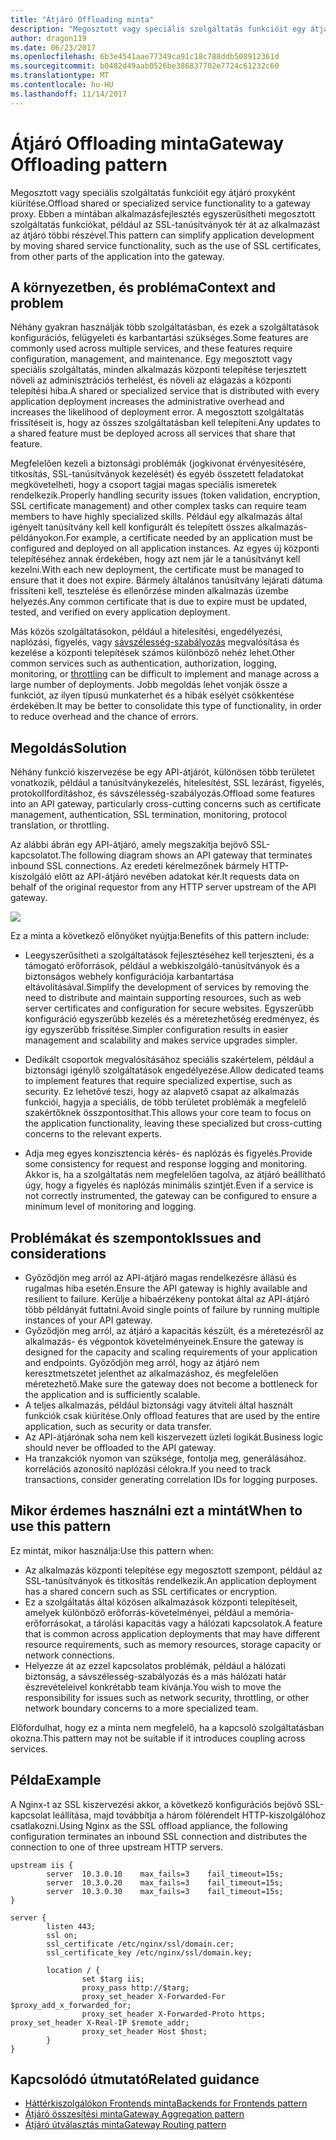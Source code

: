 ```yaml
---
title: "Átjáró Offloading minta"
description: "Megosztott vagy speciális szolgáltatás funkcióit egy átjáró proxyként kiürítése."
author: dragon119
ms.date: 06/23/2017
ms.openlocfilehash: 6b3e4541aae77349ca91c18c788ddb508912361d
ms.sourcegitcommit: b0482d49aab0526be386837702e7724c61232c60
ms.translationtype: MT
ms.contentlocale: hu-HU
ms.lasthandoff: 11/14/2017
---
```

# <a name="gateway-offloading-pattern"></a><span data-ttu-id="31cc8-103">Átjáró Offloading minta</span><span class="sxs-lookup"><span data-stu-id="31cc8-103">Gateway Offloading pattern</span></span>

<span data-ttu-id="31cc8-104">Megosztott vagy speciális szolgáltatás funkcióit egy átjáró proxyként kiürítése.</span><span class="sxs-lookup"><span data-stu-id="31cc8-104">Offload shared or specialized service functionality to a gateway proxy.</span></span> <span data-ttu-id="31cc8-105">Ebben a mintában alkalmazásfejlesztés egyszerűsítheti megosztott szolgáltatás funkciókat, például az SSL-tanúsítványok tér át az alkalmazást az átjáró többi részével.</span><span class="sxs-lookup"><span data-stu-id="31cc8-105">This pattern can simplify application development by moving shared service functionality, such as the use of SSL certificates, from other parts of the application into the gateway.</span></span>

## <a name="context-and-problem"></a><span data-ttu-id="31cc8-106">A környezetben, és probléma</span><span class="sxs-lookup"><span data-stu-id="31cc8-106">Context and problem</span></span>

<span data-ttu-id="31cc8-107">Néhány gyakran használják több szolgáltatásban, és ezek a szolgáltatások konfigurációs, felügyeleti és karbantartási szükséges.</span><span class="sxs-lookup"><span data-stu-id="31cc8-107">Some features are commonly used across multiple services, and these features require configuration, management, and maintenance.</span></span> <span data-ttu-id="31cc8-108">Egy megosztott vagy speciális szolgáltatás, minden alkalmazás központi telepítése terjesztett növeli az adminisztrációs terhelést, és növeli az elágazás a központi telepítési hiba.</span><span class="sxs-lookup"><span data-stu-id="31cc8-108">A shared or specialized service that is distributed with every application deployment increases the administrative overhead and increases the likelihood of deployment error.</span></span> <span data-ttu-id="31cc8-109">A megosztott szolgáltatás frissítéseit is, hogy az összes szolgáltatásban kell telepíteni.</span><span class="sxs-lookup"><span data-stu-id="31cc8-109">Any updates to a shared feature must be deployed across all services that share that feature.</span></span>

<span data-ttu-id="31cc8-110">Megfelelően kezeli a biztonsági problémák (jogkivonat érvényesítésére, titkosítás, SSL-tanúsítványok kezelését) és egyéb összetett feladatokat megkövetelheti, hogy a csoport tagjai magas speciális ismeretek rendelkezik.</span><span class="sxs-lookup"><span data-stu-id="31cc8-110">Properly handling security issues (token validation, encryption, SSL certificate management) and other complex tasks can require team members to have highly specialized skills.</span></span> <span data-ttu-id="31cc8-111">Például egy alkalmazás által igényelt tanúsítvány kell kell konfigurált és telepített összes alkalmazás-példányokon.</span><span class="sxs-lookup"><span data-stu-id="31cc8-111">For example, a certificate needed by an application must be configured and deployed on all application instances.</span></span> <span data-ttu-id="31cc8-112">Az egyes új központi telepítéséhez annak érdekében, hogy azt nem jár le a tanúsítványt kell kezelni.</span><span class="sxs-lookup"><span data-stu-id="31cc8-112">With each new deployment, the certificate must be managed to ensure that it does not expire.</span></span> <span data-ttu-id="31cc8-113">Bármely általános tanúsítvány lejárati dátuma frissíteni kell, tesztelése és ellenőrzése minden alkalmazás üzembe helyezés.</span><span class="sxs-lookup"><span data-stu-id="31cc8-113">Any common certificate that is due to expire must be updated, tested, and verified on every application deployment.</span></span>

<span data-ttu-id="31cc8-114">Más közös szolgáltatásokon, például a hitelesítési, engedélyezési, naplózási, figyelés, vagy [sávszélesség-szabályozás](./throttling.md) megvalósítása és kezelése a központi telepítések számos különböző nehéz lehet.</span><span class="sxs-lookup"><span data-stu-id="31cc8-114">Other common services such as authentication, authorization, logging, monitoring, or [throttling](./throttling.md) can be difficult to implement and manage across a large number of deployments.</span></span> <span data-ttu-id="31cc8-115">Jobb megoldás lehet vonják össze a funkciót, az ilyen típusú munkaterhet és a hibák esélyét csökkentése érdekében.</span><span class="sxs-lookup"><span data-stu-id="31cc8-115">It may be better to consolidate this type of functionality, in order to reduce overhead and the chance of errors.</span></span>

## <a name="solution"></a><span data-ttu-id="31cc8-116">Megoldás</span><span class="sxs-lookup"><span data-stu-id="31cc8-116">Solution</span></span>

<span data-ttu-id="31cc8-117">Néhány funkció kiszervezése be egy API-átjárót, különösen több területet vonatkozik, például a tanúsítványkezelés, hitelesítést, SSL lezárást, figyelés, protokollfordításhoz, és sávszélesség-szabályozás.</span><span class="sxs-lookup"><span data-stu-id="31cc8-117">Offload some features into an API gateway, particularly cross-cutting concerns such as certificate management, authentication, SSL termination, monitoring, protocol translation, or throttling.</span></span> 

<span data-ttu-id="31cc8-118">Az alábbi ábrán egy API-átjáró, amely megszakítja bejövő SSL-kapcsolatot.</span><span class="sxs-lookup"><span data-stu-id="31cc8-118">The following diagram shows an API gateway that terminates inbound SSL connections.</span></span> <span data-ttu-id="31cc8-119">Az eredeti kérelmezőnek bármely HTTP-kiszolgáló előtt az API-átjáró nevében adatokat kér.</span><span class="sxs-lookup"><span data-stu-id="31cc8-119">It requests data on behalf of the original requestor from any HTTP server upstream of the API gateway.</span></span>

 ![](./_images/gateway-offload.png)
 
<span data-ttu-id="31cc8-120">Ez a minta a következő előnyöket nyújtja:</span><span class="sxs-lookup"><span data-stu-id="31cc8-120">Benefits of this pattern include:</span></span>

- <span data-ttu-id="31cc8-121">Leegyszerűsítheti a szolgáltatások fejlesztéséhez kell terjeszteni, és a támogató erőforrások, például a webkiszolgáló-tanúsítványok és a biztonságos webhely konfigurációja karbantartása eltávolításával.</span><span class="sxs-lookup"><span data-stu-id="31cc8-121">Simplify the development of services by removing the need to distribute and maintain supporting resources, such as web server certificates and configuration for secure websites.</span></span> <span data-ttu-id="31cc8-122">Egyszerűbb konfiguráció egyszerűbb kezelés és a méretezhetőség eredményez, és így egyszerűbb frissítése.</span><span class="sxs-lookup"><span data-stu-id="31cc8-122">Simpler configuration results in easier management and scalability and makes service upgrades simpler.</span></span>

- <span data-ttu-id="31cc8-123">Dedikált csoportok megvalósításához speciális szakértelem, például a biztonsági igénylő szolgáltatások engedélyezése.</span><span class="sxs-lookup"><span data-stu-id="31cc8-123">Allow dedicated teams to implement features that require specialized expertise, such as security.</span></span> <span data-ttu-id="31cc8-124">Ez lehetővé teszi, hogy az alapvető csapat az alkalmazás funkciói, hagyja a speciális, de több területet problémák a megfelelő szakértőknek összpontosíthat.</span><span class="sxs-lookup"><span data-stu-id="31cc8-124">This allows your core team to focus on the application functionality, leaving these specialized but cross-cutting concerns to the relevant experts.</span></span>

- <span data-ttu-id="31cc8-125">Adja meg egyes konzisztencia kérés- és naplózás és figyelés.</span><span class="sxs-lookup"><span data-stu-id="31cc8-125">Provide some consistency for request and response logging and monitoring.</span></span> <span data-ttu-id="31cc8-126">Akkor is, ha a szolgáltatás nem megfelelően tagolva, az átjáró beállítható úgy, hogy a figyelés és naplózás minimális szintjét.</span><span class="sxs-lookup"><span data-stu-id="31cc8-126">Even if a service is not correctly instrumented, the gateway can be configured to ensure a minimum level of monitoring and logging.</span></span>

## <a name="issues-and-considerations"></a><span data-ttu-id="31cc8-127">Problémákat és szempontok</span><span class="sxs-lookup"><span data-stu-id="31cc8-127">Issues and considerations</span></span>

- <span data-ttu-id="31cc8-128">Győződjön meg arról az API-átjáró magas rendelkezésre állású és rugalmas hiba esetén.</span><span class="sxs-lookup"><span data-stu-id="31cc8-128">Ensure the API gateway is highly available and resilient to failure.</span></span> <span data-ttu-id="31cc8-129">Kerülje a hibaérzékeny pontokat által az API-átjáró több példányát futtatni.</span><span class="sxs-lookup"><span data-stu-id="31cc8-129">Avoid single points of failure by running multiple instances of your API gateway.</span></span> 
- <span data-ttu-id="31cc8-130">Győződjön meg arról, az átjáró a kapacitás készült, és a méretezésről az alkalmazás- és végpontok követelményeinek.</span><span class="sxs-lookup"><span data-stu-id="31cc8-130">Ensure the gateway is designed for the capacity and scaling requirements of your application and endpoints.</span></span> <span data-ttu-id="31cc8-131">Győződjön meg arról, hogy az átjáró nem keresztmetszetet jelenthet az alkalmazáshoz, és megfelelően méretezhető.</span><span class="sxs-lookup"><span data-stu-id="31cc8-131">Make sure the gateway does not become a bottleneck for the application and is sufficiently scalable.</span></span>
- <span data-ttu-id="31cc8-132">A teljes alkalmazás, például biztonsági vagy átviteli által használt funkciók csak kiürítése.</span><span class="sxs-lookup"><span data-stu-id="31cc8-132">Only offload features that are used by the entire application, such as security or data transfer.</span></span>
- <span data-ttu-id="31cc8-133">Az API-átjárónak soha nem kell kiszervezett üzleti logikát.</span><span class="sxs-lookup"><span data-stu-id="31cc8-133">Business logic should never be offloaded to the API gateway.</span></span> 
- <span data-ttu-id="31cc8-134">Ha tranzakciók nyomon van szüksége, fontolja meg, generálásához. korrelációs azonosító naplózási célokra.</span><span class="sxs-lookup"><span data-stu-id="31cc8-134">If you need to track transactions, consider generating correlation IDs for logging purposes.</span></span>

## <a name="when-to-use-this-pattern"></a><span data-ttu-id="31cc8-135">Mikor érdemes használni ezt a mintát</span><span class="sxs-lookup"><span data-stu-id="31cc8-135">When to use this pattern</span></span>

<span data-ttu-id="31cc8-136">Ez mintát, mikor használja:</span><span class="sxs-lookup"><span data-stu-id="31cc8-136">Use this pattern when:</span></span>

- <span data-ttu-id="31cc8-137">Az alkalmazás központi telepítése egy megosztott szempont, például az SSL-tanúsítványok és titkosítás rendelkezik.</span><span class="sxs-lookup"><span data-stu-id="31cc8-137">An application deployment has a shared concern such as SSL certificates or encryption.</span></span>
- <span data-ttu-id="31cc8-138">Ez a szolgáltatás által közösen alkalmazások központi telepítéseit, amelyek különböző erőforrás-követelményei, például a memória-erőforrásokat, a tárolási kapacitás vagy a hálózati kapcsolatok.</span><span class="sxs-lookup"><span data-stu-id="31cc8-138">A feature that is common across application deployments that may have different resource requirements, such as memory resources, storage capacity or network connections.</span></span>
- <span data-ttu-id="31cc8-139">Helyezze át az ezzel kapcsolatos problémák, például a hálózati biztonság, a sávszélesség-szabályozás és a más hálózati határ észrevételeivel konkrétabb team kívánja.</span><span class="sxs-lookup"><span data-stu-id="31cc8-139">You wish to move the responsibility for issues such as network security, throttling, or other network boundary concerns to a more specialized team.</span></span>

<span data-ttu-id="31cc8-140">Előfordulhat, hogy ez a minta nem megfelelő, ha a kapcsoló szolgáltatásban okozna.</span><span class="sxs-lookup"><span data-stu-id="31cc8-140">This pattern may not be suitable if it introduces coupling across services.</span></span>

## <a name="example"></a><span data-ttu-id="31cc8-141">Példa</span><span class="sxs-lookup"><span data-stu-id="31cc8-141">Example</span></span>

<span data-ttu-id="31cc8-142">A Nginx-t az SSL kiszervezési akkor, a következő konfigurációs bejövő SSL-kapcsolat leállítása, majd továbbítja a három fölérendelt HTTP-kiszolgálóhoz csatlakozni.</span><span class="sxs-lookup"><span data-stu-id="31cc8-142">Using Nginx as the SSL offload appliance, the following configuration terminates an inbound SSL connection and distributes the connection to one of three upstream HTTP servers.</span></span>

```
upstream iis {
        server  10.3.0.10    max_fails=3    fail_timeout=15s;
        server  10.3.0.20    max_fails=3    fail_timeout=15s;
        server  10.3.0.30    max_fails=3    fail_timeout=15s;
}

server {
        listen 443;
        ssl on;
        ssl_certificate /etc/nginx/ssl/domain.cer;
        ssl_certificate_key /etc/nginx/ssl/domain.key;

        location / {
                set $targ iis;
                proxy_pass http://$targ;
                proxy_set_header X-Forwarded-For $proxy_add_x_forwarded_for;
                proxy_set_header X-Forwarded-Proto https;
proxy_set_header X-Real-IP $remote_addr;
                proxy_set_header Host $host;
        }
}
```

## <a name="related-guidance"></a><span data-ttu-id="31cc8-143">Kapcsolódó útmutató</span><span class="sxs-lookup"><span data-stu-id="31cc8-143">Related guidance</span></span>

- [<span data-ttu-id="31cc8-144">Háttérkiszolgálókon Frontends minta</span><span class="sxs-lookup"><span data-stu-id="31cc8-144">Backends for Frontends pattern</span></span>](./backends-for-frontends.md)
- [<span data-ttu-id="31cc8-145">Átjáró összesítési minta</span><span class="sxs-lookup"><span data-stu-id="31cc8-145">Gateway Aggregation pattern</span></span>](./gateway-aggregation.md)
- [<span data-ttu-id="31cc8-146">Átjáró útválasztás minta</span><span class="sxs-lookup"><span data-stu-id="31cc8-146">Gateway Routing pattern</span></span>](./gateway-routing.md)

